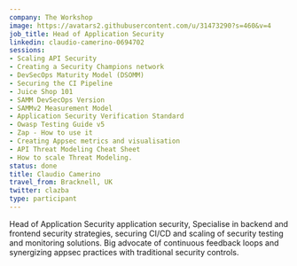 ```yaml
---
company: The Workshop
image: https://avatars2.githubusercontent.com/u/31473290?s=460&v=4
job_title: Head of Application Security
linkedin: claudio-camerino-0694702
sessions:
- Scaling API Security
- Creating a Security Champions network
- DevSecOps Maturity Model (DSOMM)
- Securing the CI Pipeline
- Juice Shop 101
- SAMM DevSecOps Version
- SAMMv2 Measurement Model
- Application Security Verification Standard
- Owasp Testing Guide v5
- Zap - How to use it
- Creating Appsec metrics and visualisation
- API Threat Modeling Cheat Sheet
- How to scale Threat Modeling.
status: done
title: Claudio Camerino
travel_from: Bracknell, UK
twitter: clazba
type: participant
---
```


Head of Application Security application security,  Specialise in backend and frontend security strategies, securing CI/CD and scaling of security testing and monitoring solutions. Big advocate of continuous feedback loops and synergizing appsec practices with traditional security controls.